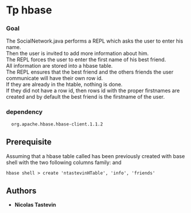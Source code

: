 # Tp hbase


### Goal

The SocialNetwork.java performs a REPL which asks the user to enter his name.  
Then the user is invited to add more information about him.  
The REPL forces the user to enter the first name of his best friend.  
All information are stored into a hbase table.  
The REPL ensures that the best friend and the others friends the user communicate will have their own row id.  
If they are already in the htable, nothing is done.  
If they did not have a row id, then  rows id with the proper firstnames are created and by default the best friend is the firstname of the user.



### dependency
```
  org.apache.hbase.hbase-client.1.1.2
```


## Prerequisite

Assuming that a hbase table called <ntastevinHTable> has been previously created with base shell with the two following columns family: <info> and <friends>

```
hbase shell > create 'ntastevinHTable', 'info', 'friends'

```

## Authors

* **Nicolas Tastevin** 
